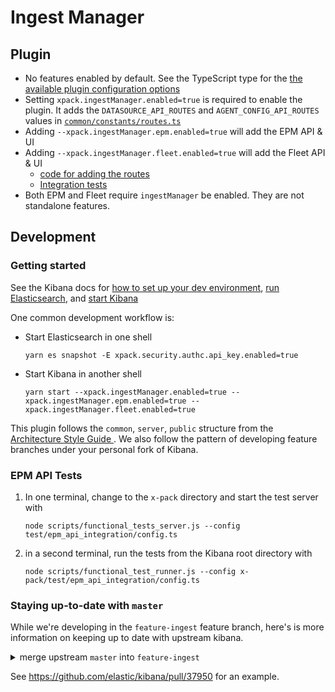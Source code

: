 # Ingest Manager
## Plugin
  - No features enabled by default. See the TypeScript type for the [the available plugin configuration options](https://github.com/elastic/kibana/blob/feature-ingest/x-pack/plugins/ingest_manager/common/types/index.ts#L9-L19)
  - Setting `xpack.ingestManager.enabled=true` is required to enable the plugin. It adds the `DATASOURCE_API_ROUTES` and `AGENT_CONFIG_API_ROUTES` values in [`common/constants/routes.ts`](./common/constants/routes.ts)
  - Adding `--xpack.ingestManager.epm.enabled=true` will add the EPM API & UI
  - Adding `--xpack.ingestManager.fleet.enabled=true` will add the Fleet API & UI
    - [code for adding the routes](https://github.com/elastic/kibana/blob/1f27d349533b1c2865c10c45b2cf705d7416fb36/x-pack/plugins/ingest_manager/server/plugin.ts#L115-L133)
    - [Integration tests](server/integration_tests/router.test.ts)
  - Both EPM and Fleet require `ingestManager` be enabled. They are not standalone features.

## Development

### Getting started
See the Kibana docs for [how to set up your dev environment](https://github.com/elastic/kibana/blob/master/CONTRIBUTING.md#setting-up-your-development-environment), [run Elasticsearch](https://github.com/elastic/kibana/blob/master/CONTRIBUTING.md#running-elasticsearch), and [start Kibana](https://github.com/elastic/kibana/blob/master/CONTRIBUTING.md#running-kibana)


One common development workflow is:
 - Start Elasticsearch in one shell
    ```
    yarn es snapshot -E xpack.security.authc.api_key.enabled=true
    ```
 - Start Kibana in another shell
    ```
    yarn start --xpack.ingestManager.enabled=true --xpack.ingestManager.epm.enabled=true --xpack.ingestManager.fleet.enabled=true
    ```

This plugin follows the `common`, `server`, `public` structure from the [Architecture Style Guide
](https://github.com/elastic/kibana/blob/master/style_guides/architecture_style_guide.md#file-and-folder-structure). We also follow the pattern of developing feature branches under your personal fork of Kibana.

### EPM API Tests
  1. In one terminal, change to the `x-pack` directory and start the test server with
      ```
      node scripts/functional_tests_server.js --config test/epm_api_integration/config.ts
      ```

  1. in a second terminal, run the tests from the Kibana root directory with
      ```
      node scripts/functional_test_runner.js --config x-pack/test/epm_api_integration/config.ts
      ```
 
 ### Staying up-to-date with `master`
 While we're developing in the `feature-ingest` feature branch, here's is more information on keeping up to date with upstream kibana.

<details>
  <summary>merge upstream <code>master</code> into <code>feature-ingest</code></summary>

```bash
## checkout feature branch to your fork
git checkout -B feature-ingest origin/feature-ingest

## make sure your feature branch is current with upstream feature branch
git pull upstream feature-ingest

## pull in changes from upstream master
git pull upstream master

## push changes to your remote
git push origin

# /!\ Open a DRAFT PR /!\
# Normal PRs will re-notify authors of commits already merged
# Draft PR will trigger CI run. Once CI is green ...
# /!\ DO NOT USE THE GITHUB UI TO MERGE THE PR /!\

## push your changes to upstream feature branch from the terminal; not GitHub UI
git push upstream
```
</details>

See https://github.com/elastic/kibana/pull/37950 for an example.
